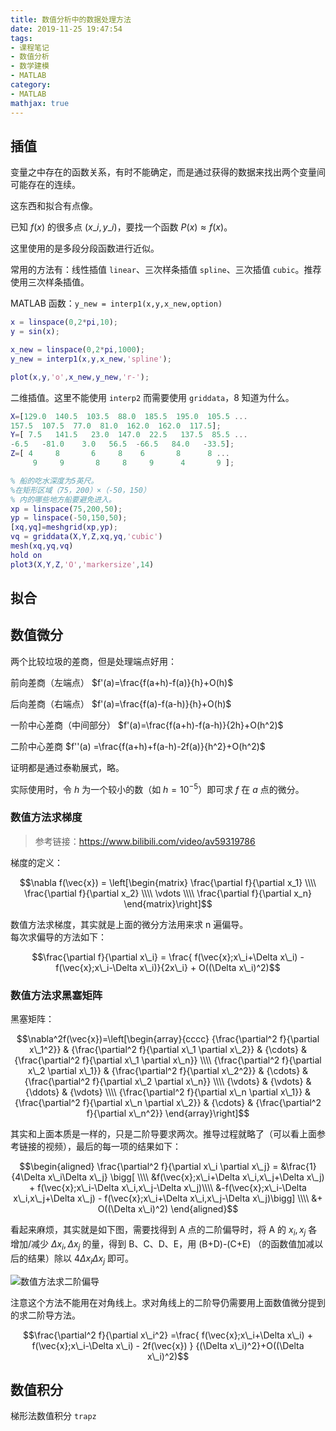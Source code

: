 ```yaml
---
title: 数值分析中的数据处理方法
date: 2019-11-25 19:47:54
tags:
- 课程笔记
- 数值分析
- 数学建模
- MATLAB
category:
- MATLAB
mathjax: true
---
```



## 插值

变量之中存在的函数关系，有时不能确定，而是通过获得的数据来找出两个变量间可能存在的连续。

这东西和拟合有点像。

已知 $f(x)$ 的很多点 $(x\_i, y\_i)$，要找一个函数 $P(x) \approx f(x)$。

这里使用的是多段分段函数进行近似。

常用的方法有：线性插值 `linear`、三次样条插值 `spline`、三次插值 `cubic`。推荐使用三次样条插值。

MATLAB 函数：`y_new = interp1(x,y,x_new,option)`

```m
x = linspace(0,2*pi,10);
y = sin(x);

x_new = linspace(0,2*pi,1000);
y_new = interp1(x,y,x_new,'spline');

plot(x,y,'o',x_new,y_new,'r-');
```

二维插值。这里不能使用 `interp2` 而需要使用 `griddata`，8 知道为什么。

```m
X=[129.0  140.5  103.5  88.0  185.5  195.0  105.5 ...
157.5  107.5  77.0  81.0  162.0  162.0  117.5];
Y=[ 7.5   141.5   23.0  147.0  22.5   137.5  85.5 ...
-6.5   -81.0    3.0   56.5  -66.5   84.0   -33.5];
Z=[ 4     8       6     8    6       8      8 ...
     9     9       8     8     9      4       9 ];

% 船的吃水深度为5英尺。
%在矩形区域（75，200）×（-50，150）
% 内的哪些地方船要避免进入。
xp = linspace(75,200,50);
yp = linspace(-50,150,50);
[xq,yq]=meshgrid(xp,yp);
vq = griddata(X,Y,Z,xq,yq,'cubic')
mesh(xq,yq,vq)
hold on
plot3(X,Y,Z,'O','markersize',14)
```

## 拟合

## 数值微分

两个比较垃圾的差商，但是处理端点好用：

前向差商（左端点） $f'(a)=\frac{f(a+h)-f(a)}{h}+O(h)$

后向差商（右端点） $f'(a)=\frac{f(a)-f(a-h)}{h}+O(h)$

一阶中心差商（中间部分） $f'(a)=\frac{f(a+h)-f(a-h)}{2h}+O(h^2)$

二阶中心差商 $f''(a) =\frac{f(a+h)+f(a-h)-2f(a)}{h^2}+O(h^2)$

证明都是通过泰勒展式，略。

实际使用时，令 $h$ 为一个较小的数（如 $h=10^{-5}$）即可求 $f$ 在 $a$ 点的微分。

### 数值方法求梯度

> 参考链接：https://www.bilibili.com/video/av59319786

梯度的定义：

$$\nabla f(\vec{x}) = \left[\begin{matrix}
\frac{\partial f}{\partial x_1} \\\\
\frac{\partial f}{\partial x_2} \\\\
\vdots \\\\
\frac{\partial f}{\partial x_n}
\end{matrix}\right]$$

数值方法求梯度，其实就是上面的微分方法用来求 n 遍偏导。  
每次求偏导的方法如下：

$$\frac{\partial f}{\partial x\_i} = \frac{ f(\vec{x};x\_i+\Delta x\_i) - f(\vec{x};x\_i-\Delta x\_i)}{2x\_i} + O((\Delta x\_i)^2)$$

### 数值方法求黑塞矩阵

黑塞矩阵：

$$\nabla^2f(\vec{x})=\left[\begin{array}{cccc}
{\frac{\partial^2 f}{\partial x\_1^2}} & {\frac{\partial^2 f}{\partial x\_1 \partial x\_2}} & {\cdots} & {\frac{\partial^2 f}{\partial x\_1 \partial x\_n}} \\\\
{\frac{\partial^2 f}{\partial x\_2 \partial x\_1}} & {\frac{\partial^2 f}{\partial x\_2^2}} & {\cdots} & {\frac{\partial^2 f}{\partial x\_2 \partial x\_n}} \\\\
{\vdots} & {\vdots} & {\ddots} & {\vdots} \\\\
{\frac{\partial^2 f}{\partial x\_n \partial x\_1}} & {\frac{\partial^2 f}{\partial x\_n \partial x\_2}} & {\cdots} & {\frac{\partial^2 f}{\partial x\_n^2}}
\end{array}\right]$$

其实和上面本质是一样的，只是二阶导要求两次。推导过程就略了（可以看上面参考链接的视频），最后的每一项的结果如下：

$$\begin{aligned}
\frac{\partial^2 f}{\partial x\_i \partial x\_j} = &\frac{1}{4\Delta x\_i\Delta x\_j} \bigg[ \\\\
&f(\vec{x};x\_i+\Delta x\_i,x\_j+\Delta x\_j) + f(\vec{x};x\_i-\Delta x\_i,x\_j-\Delta x\_j)\\\\
&-f(\vec{x};x\_i-\Delta x\_i,x\_j+\Delta x\_j) - f(\vec{x};x\_i+\Delta x\_i,x\_j-\Delta x\_j)\bigg] \\\\
&+ O((\Delta x\_i)^2)
\end{aligned}$$

看起来麻烦，其实就是如下图，需要找得到 A 点的二阶偏导时，将 A 的 $x_i, x_j$ 各增加/减少 $\Delta x_i, \Delta x_j$ 的量，得到 B、C、D、E，用 (B+D)-(C+E) （的函数值加减以后的结果）除以 $4\Delta x_i\Delta x_j$ 即可。

![数值方法求二阶偏导](getting-partial-derivative.png)

注意这个方法不能用在对角线上。求对角线上的二阶导仍需要用上面数值微分提到的求二阶导方法。

$$\frac{\partial^2 f}{\partial x\_i^2} =\frac{ f(\vec{x};x\_i+\Delta x\_i) + f(\vec{x};x\_i-\Delta x\_i) - 2f(\vec{x}) } {(\Delta x\_i)^2}+O((\Delta x\_i)^2)$$

## 数值积分

梯形法数值积分 `trapz`
